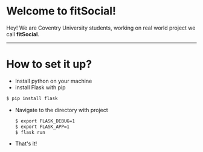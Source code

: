 Welcome to fitSocial!
===================


Hey! We are Coventry University students, working on real world project we call **fitSocial**. 

----------

How to set it up?
===================


  - Install python on your machine
  - install Flask with pip
  ```sh
  $ pip install flask
  ```
  - Navigate to the directory with project
    ```sh
    $ export FLASK_DEBUG=1
    $ export FLASK_APP=1
    $ flask run
    ```
  - That's it!
